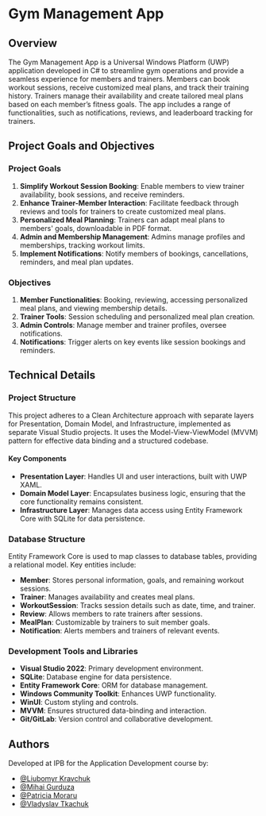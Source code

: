 # Gym Management App

## Overview

The Gym Management App is a Universal Windows Platform (UWP) application developed in C# to streamline gym operations and provide a seamless experience for members and trainers. Members can book workout sessions, receive customized meal plans, and track their training history. Trainers manage their availability and create tailored meal plans based on each member’s fitness goals. The app includes a range of functionalities, such as notifications, reviews, and leaderboard tracking for trainers.

## Project Goals and Objectives

### Project Goals
1. **Simplify Workout Session Booking**: Enable members to view trainer availability, book sessions, and receive reminders.
2. **Enhance Trainer-Member Interaction**: Facilitate feedback through reviews and tools for trainers to create customized meal plans.
3. **Personalized Meal Planning**: Trainers can adapt meal plans to members' goals, downloadable in PDF format.
4. **Admin and Membership Management**: Admins manage profiles and memberships, tracking workout limits.
5. **Implement Notifications**: Notify members of bookings, cancellations, reminders, and meal plan updates.

### Objectives
1. **Member Functionalities**: Booking, reviewing, accessing personalized meal plans, and viewing membership details.
2. **Trainer Tools**: Session scheduling and personalized meal plan creation.
3. **Admin Controls**: Manage member and trainer profiles, oversee notifications.
4. **Notifications**: Trigger alerts on key events like session bookings and reminders.

## Technical Details

### Project Structure

This project adheres to a Clean Architecture approach with separate layers for Presentation, Domain Model, and Infrastructure, implemented as separate Visual Studio projects. It uses the Model-View-ViewModel (MVVM) pattern for effective data binding and a structured codebase.

#### Key Components
- **Presentation Layer**: Handles UI and user interactions, built with UWP XAML.
- **Domain Model Layer**: Encapsulates business logic, ensuring that the core functionality remains consistent.
- **Infrastructure Layer**: Manages data access using Entity Framework Core with SQLite for data persistence.

### Database Structure

Entity Framework Core is used to map classes to database tables, providing a relational model. Key entities include:
- **Member**: Stores personal information, goals, and remaining workout sessions.
- **Trainer**: Manages availability and creates meal plans.
- **WorkoutSession**: Tracks session details such as date, time, and trainer.
- **Review**: Allows members to rate trainers after sessions.
- **MealPlan**: Customizable by trainers to suit member goals.
- **Notification**: Alerts members and trainers of relevant events.


### Development Tools and Libraries

- **Visual Studio 2022**: Primary development environment.
- **SQLite**: Database engine for data persistence.
- **Entity Framework Core**: ORM for database management.
- **Windows Community Toolkit**: Enhances UWP functionality.
- **WinUI**: Custom styling and controls.
- **MVVM**: Ensures structured data-binding and interaction.
- **Git/GitLab**: Version control and collaborative development.


## Authors
Developed at IPB for the Application Development course by:
- [@Liubomyr Kravchuk](https://gitlab.estig.ipb.pt/a61511)
- [@Mihai Gurduza](https://gitlab.estig.ipb.pt/m320964)
- [@Patricia Moraru](https://gitlab.estig.ipb.pt/m320965)
- [@Vladyslav Tkachuk](https://gitlab.estig.ipb.pt/m320963)
